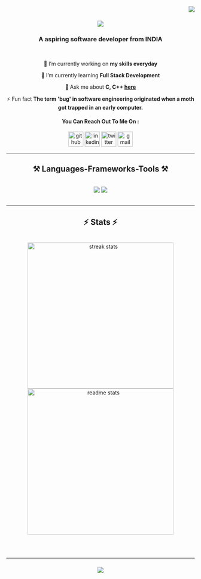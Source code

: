 <img align="right" src="https://visitor-badge.laobi.icu/badge?page_id=Alisha-786.Alisha-786" />

<h1 align="center">
    <img src="https://readme-typing-svg.herokuapp.com/?font=Righteous&size=35&center=true&vCenter=true&width=500&height=70&duration=4000&lines=Hi+There!+👋;+I'm+Alisha+Parveen!;" />
</h1>

<h3 align="center">A aspiring software developer from INDIA</h3>

<br/>

<div align="center">
 
 🔭 I’m currently working on **my skills everyday**
 
 🌱 I’m currently learning **Full Stack Development**

 💬 Ask me about **C, C++ [here](https://github.com/Alisha-786/Alisha-786/issues)**

 ⚡ Fun fact **The term 'bug' in software engineering originated when a moth got trapped in an early computer.**
 
#### You Can Reach Out To Me On : 

[<img src='https://cdn.jsdelivr.net/npm/simple-icons@3.0.1/icons/github.svg' alt='github' height='40'>](https://github.com/Alisha-786)
[<img src='https://cdn.jsdelivr.net/npm/simple-icons@3.0.1/icons/linkedin.svg' alt='linkedin' height='40'>](https://www.linkedin.com/in/alisha-p-a7a718286/)  [<img src='https://cdn.jsdelivr.net/npm/simple-icons@3.0.1/icons/twitter.svg' alt='twitter' height='40'>](https://twitter.com/alisha_7865)
[<img src='https://cdn.jsdelivr.net/npm/simple-icons@3.0.1/icons/gmail.svg' alt='gmail' height='40'>](alisha.afaque786@gmail.com) 
<a  href="mailto:alisha.afaque786@gmail.com"> 
 <!-- 
[<img src='https://cdn.jsdelivr.net/npm/simple-icons@3.0.1/icons/instagram.svg' alt='instagram' height='40'>](https://www.instagram.com/alishaparveen/) 


 </div>
 
<div align="center"> 
  <a href="mailto:alisha.afaque786@gmail.com">
    <img src="https://img.shields.io/badge/Gmail-333333?style=for-the-badge&logo=gmail&logoColor=red" />
  </a>
  <a href="https://www.linkedin.com/in/alisha-parveen-a7a718286/" target="_blank">
    <img src="https://img.shields.io/badge/LinkedIn-0077B5?style=for-the-badge&logo=linkedin&logoColor=white" target="_blank" />
  </a>
     <a href="https://twitter.com/alisha_7865" target="_blank">
    <img src="https://img.shields.io/badge/-333333?style=for-the-badge&logo=x&logoColor=Black" />
  </a> 
 -->
 
  </a> 
</div>

 <hr/>
<!-- Making it a comment as I don't know much things now-->
<h2 align="center">⚒️ Languages-Frameworks-Tools ⚒️</h2>
<br/>
<div align="center">
    <img src="https://skillicons.dev/icons?i=html,css,vscode,github,git" />
    <img src="https://skillicons.dev/icons?i=python,javascript,c,java,markdown" /><br>
</div>

<br/>
<hr/>
<!--
<div align="center">
  <h2>🐍 My Contributions 🐍</h2>
  <br>
  <img alt="snake eating my contributions" src="https://raw.githubusercontent.com/salesp07/salesp07/output/github-contribution-grid-snake.svg" />
  
  <br/><br/><br/>
</div>

<hr/>
 Making it a comment as I don't know much contributions now-->
<h2 align="center">⚡ Stats ⚡</h2>
<br>
<div align=center>
  <img width=390 src="https://streak-stats.demolab.com/?user=Alisha-786&count_private=true&theme=react&border_radius=10" alt="streak stats"/>
  <img width=390 src="https://github-readme-stats-salesp07.vercel.app/api?username=Alisha-786&count_private=true&show_icons=true&theme=react&rank_icon=github&border_radius=10" alt="readme stats" />
  <br/><!--  
  <img width=325 align="center" src="https://github-readme-stats-salesp07.vercel.app/api/top-langs/?username=alisha-786&hide=HTML&langs_count=8&layout=compact&theme=react&border_radius=10&size_weight=0.5&count_weight=0.5&exclude_repo=github-readme-stats" alt="top langs" />
  -->
</div>

<br/><br/>
<hr/>

<h3 align="center">
    <img src="https://readme-typing-svg.herokuapp.com/?font=Righteous&size=25&center=true&vCenter=true&width=500&height=70&duration=4000&lines=Thanks+for+visiting!+✌️;+Shoot+me+a+message+on+Linkedin!;I'm+always+down+to+collab+:)">
</h3>

<br/>
